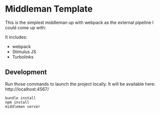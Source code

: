 # Middleman Template
This is the simplest middleman up with webpack as the external pipeline I could come up with:

It includes:
* webpack
* Stimulus JS
* Turbolinks

## Development
Run those commands to launch the project locally. It will be available here: http://localhost:4567/
```
bundle install
npm install 
middleman server
```


